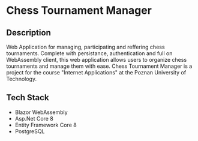 # Chess Tournament Manager

## Description

Web Application for managing, participating and reffering chess tournaments. Complete with persistance, authentication and full on WebAssembly client, this web application allows users to organize chess tournaments and manage them with ease. Chess Tournament Manager is a project for the course "Internet Applications" at the Poznan University of Technology.

## Tech Stack

- Blazor WebAssembly
- Asp.Net Core 8
- Entity Framework Core 8
- PostgreSQL


